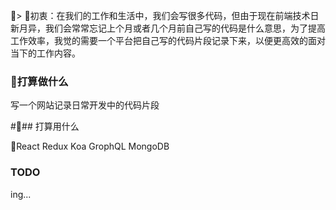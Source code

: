 > 初衷：在我们的工作和生活中，我们会写很多代码，但由于现在前端技术日新月异，我们会常常忘记上个月或者几个月前自己写的代码是什么意思，为了提高工作效率，我觉的需要一个平台把自己写的代码片段记录下来，以便更高效的面对当下的工作内容。

### 打算做什么

写一个网站记录日常开发中的代码片段

### 打算用什么

React Redux Koa GrophQL MongoDB

### TODO

ing...


